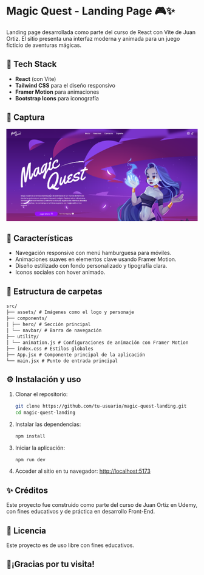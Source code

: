 # Magic Quest - Landing Page 🎮✨

Landing page desarrollada como parte del curso de React con Vite de Juan Ortiz. El sitio presenta una interfaz moderna y animada para un juego ficticio de aventuras mágicas.

## 🧪 Tech Stack

- **React** (con Vite)
- **Tailwind CSS** para el diseño responsivo
- **Framer Motion** para animaciones
- **Bootstrap Icons** para iconografía

## 📸 Captura

![Captura](src\assets\captura.png)

## 🚀 Características

- Navegación responsive con menú hamburguesa para móviles.
- Animaciones suaves en elementos clave usando Framer Motion.
- Diseño estilizado con fondo personalizado y tipografía clara.
- Iconos sociales con hover animado.

## 📁 Estructura de carpetas

```plaintext
src/
├── assets/ # Imágenes como el logo y personaje
├── components/
│ ├── hero/ # Sección principal
│ └── navbar/ # Barra de navegación
├── utility/
│ └── animation.js # Configuraciones de animación con Framer Motion
├── index.css # Estilos globales
├── App.jsx # Componente principal de la aplicación
└── main.jsx # Punto de entrada principal
```

## ⚙️ Instalación y uso

1. Clonar el repositorio:
   ```bash
   git clone https://github.com/tu-usuario/magic-quest-landing.git
   cd magic-quest-landing
   ```

2. Instalar las dependencias:
   ```bash
   npm install
   ```

3. Iniciar la aplicación:
   ```bash
   npm run dev
   ```

4. Acceder al sitio en tu navegador: [http://localhost:5173](http://localhost:5173)

## ✨ Créditos

Este proyecto fue construido como parte del curso de Juan Ortiz en Udemy, con fines educativos y de práctica en desarrollo Front-End.

## 📄 Licencia

Este proyecto es de uso libre con fines educativos.

## 🙌¡Gracias por tu visita!